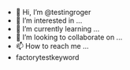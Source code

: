 - 👋 Hi, I’m @testingroger
- 👀 I’m interested in ...
- 🌱 I’m currently learning ...
- 💞️ I’m looking to collaborate on ...
- 📫 How to reach me ...
- factorytestkeyword

<!---
testingroger/testingroger is a ✨ special ✨ repository because its `README.md` (this file) appears on your GitHub profile.
You can click the Preview link to take a look at your changes.
--->

